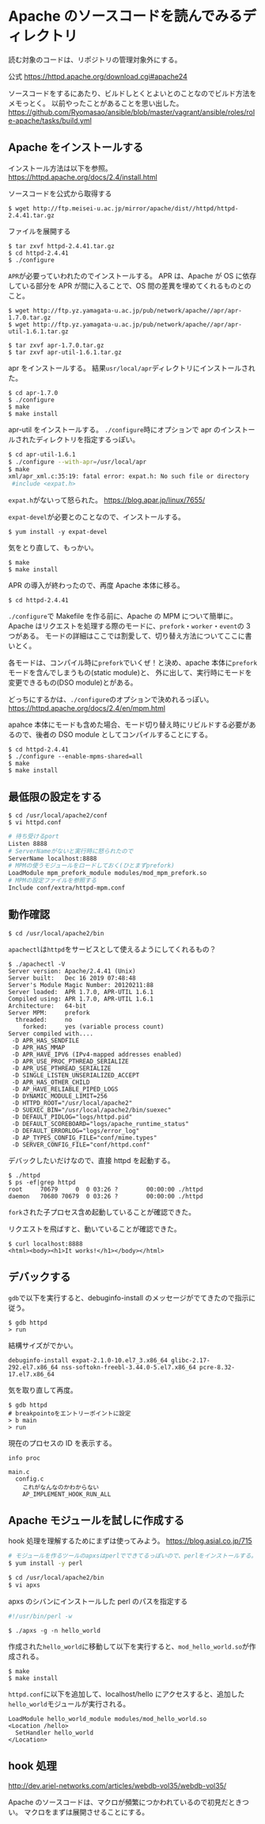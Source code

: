 # Apache のソースコードを読んでみるディレクトリ

読む対象のコードは、リポジトリの管理対象外にする。

公式
https://httpd.apache.org/download.cgi#apache24

ソースコードをするにあたり、ビルドしとくとよいとのことなのでビルド方法をメモっとく。
以前やったことがあることを思い出した。
https://github.com/Ryomasao/ansible/blob/master/vagrant/ansible/roles/role-apache/tasks/build.yml

## Apache をインストールする

インストール方法は以下を参照。
https://httpd.apache.org/docs/2.4/install.html

ソースコードを公式から取得する

```
$ wget http://ftp.meisei-u.ac.jp/mirror/apache/dist//httpd/httpd-2.4.41.tar.gz
```

ファイルを展開する

```
$ tar zxvf httpd-2.4.41.tar.gz
$ cd httpd-2.4.41
$ ./configure
```

`APR`が必要っていわれたのでインストールする。
APR は、Apache が OS に依存している部分を APR が間に入ることで、OS 間の差異を埋めてくれるものとのこと。

```
$ wget http://ftp.yz.yamagata-u.ac.jp/pub/network/apache//apr/apr-1.7.0.tar.gz
$ wget http://ftp.yz.yamagata-u.ac.jp/pub/network/apache//apr/apr-util-1.6.1.tar.gz
```

```
$ tar zxvf apr-1.7.0.tar.gz
$ tar zxvf apr-util-1.6.1.tar.gz
```

apr をインストールする。
結果`usr/local/apr`ディレクトリにインストールされた。

```
$ cd apr-1.7.0
$ ./configure
$ make
$ make install
```

apr-util をインストールする。
`./configure`時にオプションで apr のインストールされたディレクトリを指定するっぽい。

```sh
$ cd apr-util-1.6.1
$ ./configure --with-apr=/usr/local/apr
$ make
xml/apr_xml.c:35:19: fatal error: expat.h: No such file or directory
 #include <expat.h>
```

`expat.h`がないって怒られた。
https://blog.apar.jp/linux/7655/

`expat-devel`が必要とのことなので、インストールする。

```
$ yum install -y expat-devel
```

気をとり直して、もっかい。

```
$ make
$ make install
```

APR の導入が終わったので、再度 Apache 本体に移る。

```
$ cd httpd-2.4.41
```

`./configure`で Makefile を作る前に、Apache の MPM について簡単に。
Apache はリクエストを処理する際のモードに、`prefork`・`worker`・`event`の 3 つがある。
モードの詳細はここでは割愛して、切り替え方法についてここに書いとく。

各モードは、コンパイル時に`prefork`でいくぜ！と決め、apache 本体に`prefork`モードを含んでしまうもの(static module)と、
外に出して、実行時にモードを変更できるもの(DSO module)とがある。

どっちにするかは、`./configure`のオプションで決めれるっぽい。
https://httpd.apache.org/docs/2.4/en/mpm.html

apahce 本体にモードも含めた場合、モード切り替え時にリビルドする必要があるので、後者の DSO module としてコンパイルすることにする。

```
$ cd httpd-2.4.41
$ ./configure --enable-mpms-shared=all
$ make
$ make install
```

## 最低限の設定をする

```
$ cd /usr/local/apache2/conf
$ vi httpd.conf
```

```sh
# 待ち受けるport
Listen 8888
# ServerNameがないと実行時に怒られたので
ServerName localhost:8888
# MPMの使うモジュールをロードしておく(ひとまずprefork)
LoadModule mpm_prefork_module modules/mod_mpm_prefork.so
# MPMの設定ファイルを参照する
Include conf/extra/httpd-mpm.conf
```

## 動作確認

```
$ cd /usr/local/apache2/bin
```

`apachectl`は`httpd`をサービスとして使えるようにしてくれるもの？

```
$ ./apachectl -V
Server version: Apache/2.4.41 (Unix)
Server built:   Dec 16 2019 07:48:48
Server's Module Magic Number: 20120211:88
Server loaded:  APR 1.7.0, APR-UTIL 1.6.1
Compiled using: APR 1.7.0, APR-UTIL 1.6.1
Architecture:   64-bit
Server MPM:     prefork
  threaded:     no
    forked:     yes (variable process count)
Server compiled with....
 -D APR_HAS_SENDFILE
 -D APR_HAS_MMAP
 -D APR_HAVE_IPV6 (IPv4-mapped addresses enabled)
 -D APR_USE_PROC_PTHREAD_SERIALIZE
 -D APR_USE_PTHREAD_SERIALIZE
 -D SINGLE_LISTEN_UNSERIALIZED_ACCEPT
 -D APR_HAS_OTHER_CHILD
 -D AP_HAVE_RELIABLE_PIPED_LOGS
 -D DYNAMIC_MODULE_LIMIT=256
 -D HTTPD_ROOT="/usr/local/apache2"
 -D SUEXEC_BIN="/usr/local/apache2/bin/suexec"
 -D DEFAULT_PIDLOG="logs/httpd.pid"
 -D DEFAULT_SCOREBOARD="logs/apache_runtime_status"
 -D DEFAULT_ERRORLOG="logs/error_log"
 -D AP_TYPES_CONFIG_FILE="conf/mime.types"
 -D SERVER_CONFIG_FILE="conf/httpd.conf"
```

デバックしたいだけなので、直接 httpd を起動する。

```
$ ./httpd
$ ps -ef|grep httpd
root     70679     0  0 03:26 ?        00:00:00 ./httpd
daemon   70680 70679  0 03:26 ?        00:00:00 ./httpd
```

`fork`された子プロセス含め起動していることが確認できた。

リクエストを飛ばすと、動いていることが確認できた。

```
$ curl localhost:8888
<html><body><h1>It works!</h1></body></html>
```

## デバックする

`gdb`で以下を実行すると、debuginfo-install のメッセージがでてきたので指示に従う。

```
$ gdb httpd
> run
```

結構サイズがでかい。

```
debuginfo-install expat-2.1.0-10.el7_3.x86_64 glibc-2.17-292.el7.x86_64 nss-softokn-freebl-3.44.0-5.el7.x86_64 pcre-8.32-17.el7.x86_64
```

気を取り直して再度。

```
$ gdb httpd
# breakpointoをエントリーポイントに設定
> b main
> run
```

現在のプロセスの ID を表示する。

```
info proc
```

```
main.c
  config.c
    これがなんなのかわからない
    AP_IMPLEMENT_HOOK_RUN_ALL
```

## Apache モジュールを試しに作成する

hook 処理を理解するためにまずは使ってみよう。
https://blog.asial.co.jp/715

```sh
# モジュールを作るツールのapxsはperlでできてるっぽいので、perlをインストールする。
$ yum install -y perl
```

```sh
$ cd /usr/local/apache2/bin
$ vi apxs
```

apxs のシバンにインストールした perl のパスを指定する

```sh
#!/usr/bin/perl -w
```

```
$ ./apxs -g -n hello_world
```

作成された`hello_world`に移動して以下を実行すると、`mod_hello_world.so`が作成される。

```
$ make
$ make install
```

`httpd.conf`に以下を追加して、localhost/hello にアクセスすると、追加した`hello_world`モジュールが実行される。

```
LoadModule hello_world_module modules/mod_hello_world.so
<Location /hello>
  SetHandler hello_world
</Location>
```

## hook 処理

http://dev.ariel-networks.com/articles/webdb-vol35/webdb-vol35/

Apache のソースコードは、マクロが頻繁につかわれているので初見だときつい。
マクロをまずは展開させることにする。
